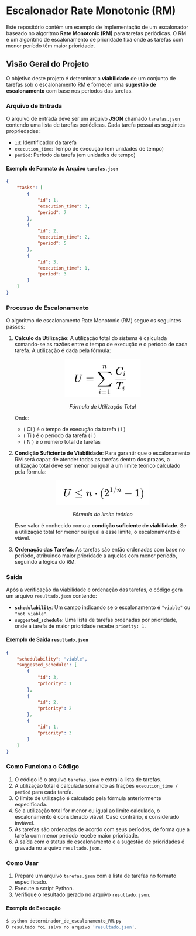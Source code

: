 # Escalonador Rate Monotonic (RM)

Este repositório contém um exemplo de implementação de um escalonador baseado no algoritmo **Rate Monotonic (RM)** para tarefas periódicas. O RM é um algoritmo de escalonamento de prioridade fixa onde as tarefas com menor período têm maior prioridade.

## Visão Geral do Projeto

O objetivo deste projeto é determinar a **viabilidade** de um conjunto de tarefas sob o escalonamento RM e fornecer uma **sugestão de escalonamento** com base nos períodos das tarefas.

### Arquivo de Entrada

O arquivo de entrada deve ser um arquivo **JSON** chamado `tarefas.json` contendo uma lista de tarefas periódicas. Cada tarefa possui as seguintes propriedades:

- `id`: Identificador da tarefa
- `execution_time`: Tempo de execução (em unidades de tempo)
- `period`: Período da tarefa (em unidades de tempo)

#### Exemplo de Formato do Arquivo `tarefas.json`

```json
{
    "tasks": [
        {
            "id": 1,
            "execution_time": 3,
            "period": 7
        },
        {
            "id": 2,
            "execution_time": 2,
            "period": 5
        },
        {
            "id": 3,
            "execution_time": 1,
            "period": 3
        }
    ]
}
```
### Processo de Escalonamento

O algoritmo de escalonamento Rate Monotonic (RM) segue os seguintes passos:

1. **Cálculo da Utilização**: A utilização total do sistema é calculada somando-se as razões entre o tempo de execução e o período de cada tarefa. A utilização é dada pela fórmula:

   
    <div align="center">
        <img src="assets/Utilizacao.png" alt="Fórmula de Utilização Total">
        <p><em>Fórmula de Utilização Total</em></p>
    </div>


   Onde:
   - \( Ci \) é o tempo de execução da tarefa \( i \)
   - \( Ti \) é o período da tarefa \( i \)
   - \( N \) é o número total de tarefas

2. **Condição Suficiente de Viabilidade**: Para garantir que o escalonamento RM será capaz de atender todas as tarefas dentro dos prazos, a utilização total deve ser menor ou igual a um limite teórico calculado pela fórmula:

    <div align="center">
        <img src="assets/utilizacao_limite.png" alt="Fórmula do limite teórico">
        <p><em>Fórmula do limite teórico</em></p>
    </div>
  

   Esse valor é conhecido como a **condição suficiente de viabilidade**. Se a utilização total for menor ou igual a esse limite, o escalonamento é viável.

3. **Ordenação das Tarefas**: As tarefas são então ordenadas com base no período, atribuindo maior prioridade a aquelas com menor período, seguindo a lógica do RM.

### Saída

Após a verificação da viabilidade e ordenação das tarefas, o código gera um arquivo `resultado.json` contendo:

- **`schedulability`**: Um campo indicando se o escalonamento é `"viable"` ou `"not viable"`.
- **`suggested_schedule`**: Uma lista de tarefas ordenadas por prioridade, onde a tarefa de maior prioridade recebe `priority: 1`.

#### Exemplo de Saída `resultado.json`

```json
{
    "schedulability": "viable",
    "suggested_schedule": [
        {
            "id": 3,
            "priority": 1
        },
        {
            "id": 2,
            "priority": 2
        },
        {
            "id": 1,
            "priority": 3
        }
    ]
}
```
### Como Funciona o Código

1. O código lê o arquivo `tarefas.json` e extrai a lista de tarefas.
2. A utilização total é calculada somando as frações `execution_time / period` para cada tarefa.
3. O limite de utilização é calculado pela fórmula anteriormente especificada.
4. Se a utilização total for menor ou igual ao limite calculado, o escalonamento é considerado viável. Caso contrário, é considerado inviável.
5. As tarefas são ordenadas de acordo com seus períodos, de forma que a tarefa com menor período recebe maior prioridade.
6. A saída com o status de escalonamento e a sugestão de prioridades é gravada no arquivo `resultado.json`.

### Como Usar

1. Prepare um arquivo `tarefas.json` com a lista de tarefas no formato especificado.
2. Execute o script Python.
3. Verifique o resultado gerado no arquivo `resultado.json`.

#### Exemplo de Execução

```bash
$ python determinador_de_escalonamento_RM.py
O resultado foi salvo no arquivo 'resultado.json'.

